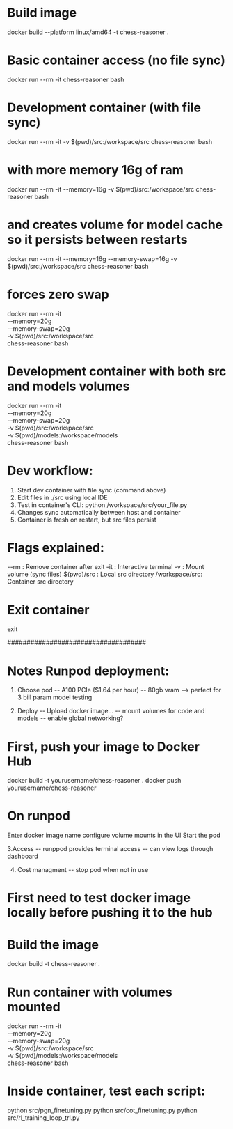 # Build image

docker build --platform linux/amd64 -t chess-reasoner .

# Basic container access (no file sync)

docker run --rm -it chess-reasoner bash

# Development container (with file sync)

docker run --rm -it -v $(pwd)/src:/workspace/src chess-reasoner bash

# with more memory 16g of ram

docker run --rm -it --memory=16g -v $(pwd)/src:/workspace/src chess-reasoner bash

# and creates volume for model cache so it persists between restarts

docker run --rm -it --memory=16g --memory-swap=16g -v $(pwd)/src:/workspace/src chess-reasoner bash

# forces zero swap

docker run --rm -it \
 --memory=20g \
 --memory-swap=20g \
 -v $(pwd)/src:/workspace/src \
 chess-reasoner bash

# Development container with both src and models volumes

docker run --rm -it \
 --memory=20g \
 --memory-swap=20g \
 -v $(pwd)/src:/workspace/src \
 -v $(pwd)/models:/workspace/models \
 chess-reasoner bash

# Dev workflow:

1. Start dev container with file sync (command above)
2. Edit files in ./src using local IDE
3. Test in container's CLI: python /workspace/src/your_file.py
4. Changes sync automatically between host and container
5. Container is fresh on restart, but src files persist

# Flags explained:

--rm : Remove container after exit
-it : Interactive terminal
-v : Mount volume (sync files)
$(pwd)/src : Local src directory
/workspace/src: Container src directory

# Exit container

exit

####################################

# Notes Runpod deployment:

1. Choose pod
   -- A100 PCIe ($1.64 per hour)
   -- 80gb vram --> perfect for 3 bill param model testing

2. Deploy
   -- Upload docker image...
   -- mount volumes for code and models
   -- enable global networking?

# First, push your image to Docker Hub

docker build -t yourusername/chess-reasoner .
docker push yourusername/chess-reasoner

# On runpod

Enter docker image name
configure volume mounts in the UI
Start the pod

3.Access
-- runppod provides terminal access
-- can view logs through dashboard

4. Cost managment
   -- stop pod when not in use

# First need to test docker image locally before pushing it to the hub

# Build the image

docker build -t chess-reasoner .

# Run container with volumes mounted

docker run --rm -it \
 --memory=20g \
 --memory-swap=20g \
 -v $(pwd)/src:/workspace/src \
 -v $(pwd)/models:/workspace/models \
 chess-reasoner bash

# Inside container, test each script:

python src/pgn_finetuning.py
python src/cot_finetuning.py
python src/rl_training_loop_trl.py
